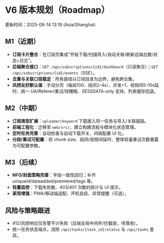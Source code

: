 # V6 版本规划（Roadmap）

更新时间：2025-08-14 13:19 (Asia/Shanghai)

## M1（近期）
- __订阅卡片整合__：在订阅页集成"开始下载/扫描导入/自动关联/刷新远端总数/状态+日志"。
- __后端聚合接口__：`GET /api/subscriptions/{id}/dashboard`（只读聚合）；`GET /api/subscriptions/{id}/events`（SSE）。
- __去重与关联口径稳定__：所有路径以订阅目录为边界，避免跨合集。
- __风控友好默认值__：手动分页（每段100、段间2–4s）、并发=1、视频间5–10s延时、统一 UA/Referer/重试/轻睡眠、SESSDATA-only 支持、列表缓存回退。

## M2（中期）
- __订阅类型扩展__：`uploader/keyword` 下载接入同一任务与导入/关联链路。
- __前端工程化__：迁移至 `web/src/`，建立构建流程与模块化状态管理。
- __定时任务完善__：自动检查与自动下载开关、间隔配置 UI 化。
 - __分段/重试可配置__：将 chunk size、段间/视频间延时、整体轻量重试次数暴露为可配置参数。
## M3（后续）
- __NFO/封面策略完善__：字段一致性回归；补齐 uniqueid/dateadded/premiered/tags 等。
- __轻量监控__：下载失败数、403/401 次数的统计与 UI 提示。
- __家用增强__：PWA/移动端适配、开机自启、异常提醒（可选）。

## 风险与策略跟进
- 412/风控响应仅告警不计失败（后端全局中间件/拦截层，待落地）。
- 统一任务状态端点，消除 `/api/tasks/{task_id}/status` 与 `/api/tasks` 差异。
